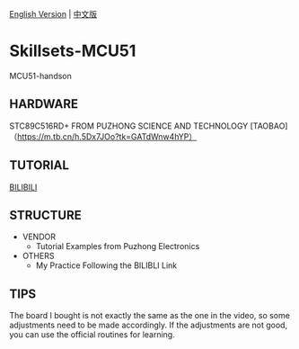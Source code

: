 [English Version](README.md) | [中文版](README_CN.md)

# Skillsets-MCU51
MCU51-handson

## HARDWARE
STC89C516RD+ FROM PUZHONG SCIENCE AND TECHNOLOGY
[TAOBAO]（https://m.tb.cn/h.5Dx7JOo?tk=GATdWnw4hYP） 

## TUTORIAL 
[BILIBILI](https://www.bilibili.com/video/BV1Mb411e7re/?spm_id_from=333.999.0.0&vd_source=5a427660f0337fedc22d4803661d493f)

## STRUCTURE
- VENDOR
  - Tutorial Examples from Puzhong Electronics
- OTHERS
  - My Practice Following the BILIBLI Link

## TIPS
The board I bought is not exactly the same as the one in the video, so some adjustments need to be made accordingly. If the adjustments are not good, you can use the official routines for learning.
